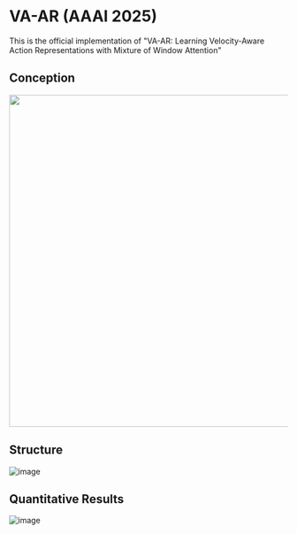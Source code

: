 # VA-AR (AAAI 2025)
This is the official implementation of "VA-AR: Learning Velocity-Aware Action Representations with Mixture of Window Attention"
## Conception
<img src="https://github.com/user-attachments/assets/4730bfd1-c167-4597-949f-cb65262252e2" width="600px">

## Structure
![image](https://github.com/user-attachments/assets/972ee257-893d-4f1a-aca7-46d52ecc1deb)
## Quantitative Results
![image](https://github.com/user-attachments/assets/f0a45cc9-4958-4735-9f24-b3fc866c292d)
